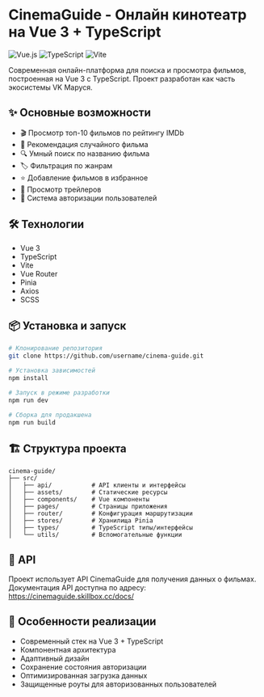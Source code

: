 # CinemaGuide - Онлайн кинотеатр на Vue 3 + TypeScript

![Vue.js](https://img.shields.io/badge/Vue.js-35495E?style=for-the-badge&logo=vuedotjs&logoColor=4FC08D)
![TypeScript](https://img.shields.io/badge/TypeScript-007ACC?style=for-the-badge&logo=typescript&logoColor=white)
![Vite](https://img.shields.io/badge/Vite-B73BFE?style=for-the-badge&logo=vite&logoColor=FFD62E)

Современная онлайн-платформа для поиска и просмотра фильмов, построенная на Vue 3 с TypeScript. Проект разработан как часть экосистемы VK Маруся.

## ✨ Основные возможности

- 🎬 Просмотр топ-10 фильмов по рейтингу IMDb
- 🎲 Рекомендация случайного фильма
- 🔍 Умный поиск по названию фильма
- 🏷️ Фильтрация по жанрам
- ⭐ Добавление фильмов в избранное
- 🎥 Просмотр трейлеров
- 👤 Система авторизации пользователей

## 🛠 Технологии

- Vue 3
- TypeScript
- Vite
- Vue Router
- Pinia
- Axios
- SCSS

## 📦 Установка и запуск

```bash
# Клонирование репозитория
git clone https://github.com/username/cinema-guide.git

# Установка зависимостей
npm install

# Запуск в режиме разработки
npm run dev

# Сборка для продакшена
npm run build
```

## 🏗 Структура проекта

```
cinema-guide/
├── src/
│   ├── api/           # API клиенты и интерфейсы
│   ├── assets/        # Статические ресурсы
│   ├── components/    # Vue компоненты
│   ├── pages/         # Страницы приложения
│   ├── router/        # Конфигурация маршрутизации
│   ├── stores/        # Хранилища Pinia
│   ├── types/         # TypeScript типы/интерфейсы
│   └── utils/         # Вспомогательные функции
```

## 🔑 API

Проект использует API CinemaGuide для получения данных о фильмах. Документация API доступна по адресу: https://cinemaguide.skillbox.cc/docs/

## 🎯 Особенности реализации

- Современный стек на Vue 3 + TypeScript
- Компонентная архитектура
- Адаптивный дизайн
- Сохранение состояния авторизации
- Оптимизированная загрузка данных
- Защищенные роуты для авторизованных пользователей
